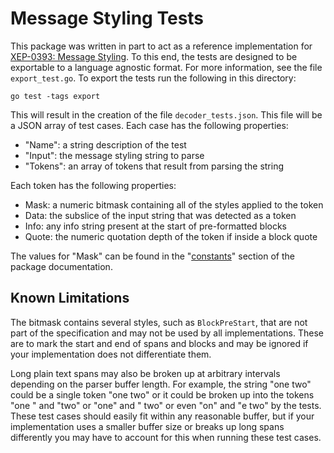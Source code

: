 # Message Styling Tests

This package was written in part to act as a reference implementation for
[XEP-0393: Message Styling].
To this end, the tests are designed to be exportable to a language agnostic
format.
For more information, see the file `export_test.go`.
To export the tests run the following in this directory:

    go test -tags export

This will result in the creation of the file `decoder_tests.json`.
This file will be a JSON array of test cases.
Each case has the following properties:

- "Name": a string description of the test
- "Input": the message styling string to parse
- "Tokens": an array of tokens that result from parsing the string

Each token has the following properties:

- Mask: a numeric bitmask containing all of the styles applied to the token
- Data: the subslice of the input string that was detected as a token
- Info: any info string present at the start of pre-formatted blocks
- Quote: the numeric quotation depth of the token if inside a block quote

The values for "Mask" can be found in the "[constants]" section of the package
documentation.

## Known Limitations

The bitmask contains several styles, such as `BlockPreStart`, that are not part
of the specification and may not be used by all implementations.
These are to mark the start and end of spans and blocks and may be ignored if
your implementation does not differentiate them.

Long plain text spans may also be broken up at arbitrary intervals depending on
the parser buffer length.
For example, the string "one two" could be a single token "one two" or it could
be broken up into the tokens "one " and "two" or "one" and " two" or even "on"
and "e two" by the tests.
These test cases should easily fit within any reasonable buffer, but if your
implementation uses a smaller buffer size or breaks up long spans differently
you may have to account for this when running these test cases.

[XEP-0393: Message Styling]: https://xmpp.org/extensions/xep-0393.html
[constants]: https://pkg.go.dev/mellium.im/xmpp/styling#pkg-constants
